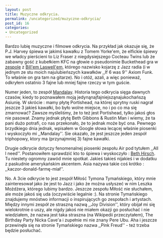 ```yaml
---
layout: post
title: Muzyczne odkrycia.
permalink: /uncategorized/muzyczne-odkrycia/
post_id: 16
categories: 
- Uncategorized
---
```


Bardzo lubię muzyczne i filmowe odkrycia. Na przykład jak okazuje się, że P.J. Harvey śpiewa w jakimś kawałku z Tomem Yorke'em, że elfickie śpiewy we władcy pierścieni to Liz Fraser z niegdysiejszego Cocteau Twins lub że zabawny gość z kubełkiem KFC na głowie o pseudonimie Buckethead gra w 
[zespole](http://en.wikipedia.org/wiki/Praxis_%28band%29) z 
[Bill'em Laswell'em](http://en.wikipedia.org/wiki/Bill_Laswell), którego nazwisko kojarzę z Jazz radia (i w jednym ze stu moich najulubieńszych kawałków ,,If 6 was 9'' Axiom Funk. To właśnie on gra tam na gitarze). No i otóż, azali, a więc ponieważ, odkryłem ostatnio 3 fajne lub mniej fajne rzeczy w tym guście.

Numer jeden, to zespół 
[Mandalay](http://en.wikipedia.org/wiki/Mandalay_%28band%29). Historia tego odkrycia sięga dawnych czasów, kiedy to poznawałem moją jedynąnajfajniejsząnajukochańszą Asiunię. W skrócie : mamy płytę Portishead, na której sprytny ruski nagrał jeszcze 3 jakieś kawałki, bo było wolne miejsce, no i po co ma się zmarnować? Zawsze myśleliśmy, że to też jest Portishead, tylko jakoś głos nie pasował. Znamy jednak płytę Beth Gibbons & Rustin Man i wiemy, że ta pani dużo potrafi, co nas przekonało, że to jednak może być ona. Pewnego brzydkiego dnia jednak, wpisałem w Google słowa lecącej właśnie piosenki i wyskoczyło mi ,,Mandalay''. Sie okazało, że jest jeszcze jeden zespół triphopowy, ktory ma (przynajmniej 3) fajne kawałki.

Drugie odkrycie dotyczy fenomenalnej piosenki zespołu Air pod tytułem ,,All I need''. Postanowiłem sprawdzić kto to śpiewa i wyskoczyło : 
[Beth Hirsch](http://www.bethhirsch.com/). Tu niestety ogromny zawód mnie spotkał. Jakieś takieś nijakieś i w dodatku z paskudnie amerykańskim akcentem. Asia nazywa takie coś krótko : ,,kaczor-donald-farmę-miał''.

No. A 3cie odkrycie to jest zespół Miłość Tymona Tymańskiego, który mnie zainteresował jako że jest to Jazz i jako że można usłyszeć w nim Leszka Możdżera, którego lubimy bardzo. Jeszcze zespołu Miłość nie słuchałem, ale może jakoś się uda (oczywiście legalnie :). Na stronie Tymańskiego znajdujemy mnóstwo informacji o inspirujących go zespołach i artystach. Między innymi zespół ze straszną nazwą ,,Joy Division'', który obijał mi się wielokrotnie o uszy, ale nigdy jakoś nie miałem okazji go posłuchać i nie wiedziałem, że nazwa jest taka straszna (na Wikipedii przeczytałem), The Birthday Party Nicka Cave'a i zupełnie mi nie znany Pere Ubu. Aha i jeszcze przewinęła się na stronie Tymańskiego nazwa ,,Pink Freud'' - też trzeba będzie posłuchać.